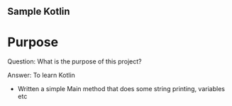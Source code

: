 ## Sample Kotlin

# Purpose

Question:
What is the purpose of this project?

Answer:
To learn Kotlin

* Written a simple Main method that does some string printing, variables etc